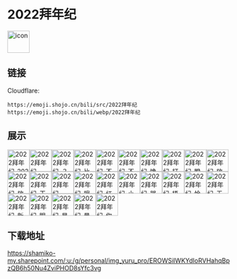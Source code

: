 # 2022拜年纪
<img src="https://emoji.shojo.cn/bili/src/2022拜年纪/icon.png" width="50" height="50" alt="icon">

## 链接
Cloudflare:
```
https://emoji.shojo.cn/bili/src/2022拜年纪
https://emoji.shojo.cn/bili/webp/2022拜年纪
```
## 展示
<img src="https://emoji.shojo.cn/bili/src/2022拜年纪/2022拜年纪-2022.png" width="50" height="50" alt="2022拜年纪-2022"><img src="https://emoji.shojo.cn/bili/src/2022拜年纪/2022拜年纪-HAHA.png" width="50" height="50" alt="2022拜年纪-HAHA"><img src="https://emoji.shojo.cn/bili/src/2022拜年纪/2022拜年纪-？？？.png" width="50" height="50" alt="2022拜年纪-？？？"><img src="https://emoji.shojo.cn/bili/src/2022拜年纪/2022拜年纪-比心.png" width="50" height="50" alt="2022拜年纪-比心"><img src="https://emoji.shojo.cn/bili/src/2022拜年纪/2022拜年纪-不愧是我.png" width="50" height="50" alt="2022拜年纪-不愧是我"><img src="https://emoji.shojo.cn/bili/src/2022拜年纪/2022拜年纪-不要啊.png" width="50" height="50" alt="2022拜年纪-不要啊"><img src="https://emoji.shojo.cn/bili/src/2022拜年纪/2022拜年纪-馋.png" width="50" height="50" alt="2022拜年纪-馋"><img src="https://emoji.shojo.cn/bili/src/2022拜年纪/2022拜年纪-打call.png" width="50" height="50" alt="2022拜年纪-打call"><img src="https://emoji.shojo.cn/bili/src/2022拜年纪/2022拜年纪-瞪大双眼.png" width="50" height="50" alt="2022拜年纪-瞪大双眼"><img src="https://emoji.shojo.cn/bili/src/2022拜年纪/2022拜年纪-放空.png" width="50" height="50" alt="2022拜年纪-放空"><img src="https://emoji.shojo.cn/bili/src/2022拜年纪/2022拜年纪-放烟花.png" width="50" height="50" alt="2022拜年纪-放烟花"><img src="https://emoji.shojo.cn/bili/src/2022拜年纪/2022拜年纪-干了这杯.png" width="50" height="50" alt="2022拜年纪-干了这杯"><img src="https://emoji.shojo.cn/bili/src/2022拜年纪/2022拜年纪-哈？.png" width="50" height="50" alt="2022拜年纪-哈？"><img src="https://emoji.shojo.cn/bili/src/2022拜年纪/2022拜年纪-擦擦.png" width="50" height="50" alt="2022拜年纪-擦擦"><img src="https://emoji.shojo.cn/bili/src/2022拜年纪/2022拜年纪-红包拿来.png" width="50" height="50" alt="2022拜年纪-红包拿来"><img src="https://emoji.shojo.cn/bili/src/2022拜年纪/2022拜年纪-小脑斧.png" width="50" height="50" alt="2022拜年纪-小脑斧"><img src="https://emoji.shojo.cn/bili/src/2022拜年纪/2022拜年纪-哭哭.png" width="50" height="50" alt="2022拜年纪-哭哭"><img src="https://emoji.shojo.cn/bili/src/2022拜年纪/2022拜年纪-捂脸.png" width="50" height="50" alt="2022拜年纪-捂脸"><img src="https://emoji.shojo.cn/bili/src/2022拜年纪/2022拜年纪-恰柠檬.png" width="50" height="50" alt="2022拜年纪-恰柠檬"><img src="https://emoji.shojo.cn/bili/src/2022拜年纪/2022拜年纪-无情吃瓜.png" width="50" height="50" alt="2022拜年纪-无情吃瓜"><img src="https://emoji.shojo.cn/bili/src/2022拜年纪/2022拜年纪-新年快乐.png" width="50" height="50" alt="2022拜年纪-新年快乐"><img src="https://emoji.shojo.cn/bili/src/2022拜年纪/2022拜年纪-眼前一黑.png" width="50" height="50" alt="2022拜年纪-眼前一黑"><img src="https://emoji.shojo.cn/bili/src/2022拜年纪/2022拜年纪-星星眼.png" width="50" height="50" alt="2022拜年纪-星星眼"><img src="https://emoji.shojo.cn/bili/src/2022拜年纪/2022拜年纪-晕.png" width="50" height="50" alt="2022拜年纪-晕"><img src="https://emoji.shojo.cn/bili/src/2022拜年纪/2022拜年纪-你真棒.png" width="50" height="50" alt="2022拜年纪-你真棒">

## 下载地址

https://shamiko-my.sharepoint.com/:u:/g/personal/img_yuru_pro/EROWSiIWKYdIoRVHahqBpzQB6h50Nu4ZviPHOD8sYfc3vg